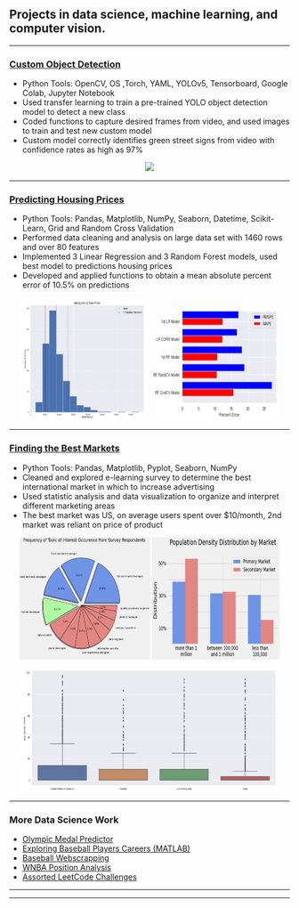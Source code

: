 ## Projects in data science, machine learning, and computer vision.

---

### [Custom Object Detection](https://github.com/Patrick-Oline/Custom_Object_Detection)

- Python Tools: OpenCV, OS ,Torch, YAML, YOLOv5, Tensorboard, Google Colab, Jupyter Notebook
- Used transfer learning to train a pre-trained YOLO object detection model to detect a new class
- Coded functions to capture desired frames from video, and used images to train and test new custom model
- Custom model correctly identifies green street signs from video with confidence rates as high as 97%

<p align="center">
<img src="images/ezgif-5-03b1f08f83.gif?raw=true">
</p>

---
### [Predicting Housing Prices](https://github.com/Patrick-Oline/Predicting_Housing_Prices/blob/main/Presentationt_Predicting_Housing_Prices.pdf)

- Python Tools: Pandas, Matplotlib, NumPy, Seaborn, Datetime, Scikit-Learn, Grid and Random Cross Validation
- Performed data cleaning and analysis on large data set with 1460 rows and over 80 features
- Implemented 3 Linear Regression and 3 Random Forest models, used best model to predictions housing prices
- Developed and applied functions to obtain a mean absolute percent error of 10.5% on predictions

<p align="center">
  <img src="https://github.com/Patrick-Oline/Predicting_Housing_Prices/blob/main/Histogram%20of%20Sale%20Price%202.png?raw=true" width="230" height="220">
  <img src="https://github.com/Patrick-Oline/Predicting_Housing_Prices/blob/main/Graphs/Screen%20Shot%202023-02-13%20at%203.33.36%20PM.png?raw=true" width="230" height="200">
</p>

---
### [Finding the Best Markets](https://github.com/Patrick-Oline/Finding_the_Best_Markets_Project)

- Python Tools: Pandas, Matplotlib, Pyplot, Seaborn, NumPy
- Cleaned and explored e-learning survey to determine the best international market in which to increase advertising
- Used statistic analysis and data visualization to organize and interpret different marketing areas
- The best market was US, on average users spent over $10/month, 2nd market was reliant on price of product

<p align="center">
<img src="images/Advertise_1.png?raw=true" width="235" height="220"> <img src="images/Advertise_2.png?raw=true" width="230" height="220">
</p>
<p align="center">
<img src="images/Advertise_3.png?raw=true" width="460" height="220">
</p>

---

### More Data Science Work

- [Olympic Medal Predictor](https://github.com/Patrick-Oline/Olympic_Medal_Predictions)
- [Exploring Baseball Players Careers (MATLAB)](https://github.com/Patrick-Oline/Great_Hitters_Stats)
- [Baseball Webscrapping](https://github.com/Patrick-Oline/Phillies-stats)
- [WNBA Position Analysis](https://github.com/Patrick-Oline/WNBA-analysis)
- [Assorted LeetCode Challenges](https://github.com/Patrick-Oline/Leet-Code-Challenges)

---




---

<meta http-equiv='cache-control' content='no-cache'> 
<meta http-equiv='expires' content='0'> 
<meta http-equiv='pragma' content='no-cache'>
